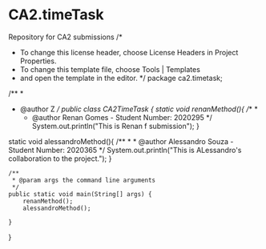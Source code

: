# CA2.timeTask
Repository for CA2 submissions
/*
 * To change this license header, choose License Headers in Project Properties.
 * To change this template file, choose Tools | Templates
 * and open the template in the editor.
 */
package ca2.timetask;

/**
 *
 * @author Z
 */
public class CA2TimeTask {
static void renanMethod(){
    /**
     *
    * @author Renan Gomes - Student Number: 2020295
    */
    System.out.println("This is Renan f submission");
}

static void alessandroMethod(){
    /**
    *
    * @author Alessandro Souza - Student Number: 2020365
    */
    System.out.println("This is ALessandro's collaboration to the project.");
    }
    
    /**
     * @param args the command line arguments
     */
    public static void main(String[] args) {
        renanMethod();
        alessandroMethod();
        
    }
    
}
